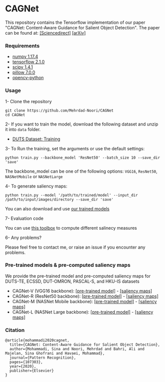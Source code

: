 # CAGNet
This repository contains the Tensorflow implementation of our paper "CAGNet: Content-Aware Guidance for Salient Object Detection". The paper can be found at: [[Sciencedirect]](https://www.sciencedirect.com/science/article/abs/pii/S0031320320301072) [[arXiv]](https://arxiv.org/abs/1911.13168)


### Requirements
- [numpy 1.17.4](https://numpy.org/)
- [tensorflow 2.1.0](https://www.tensorflow.org/)
- [scipy 1.4.1](https://www.scipy.org/)
- [pillow 7.0.0](https://pillow.readthedocs.io/)
- [opencv-python](https://github.com/skvark/opencv-python)

### Usage
1- Clone the repository
```
git clone https://github.com/Mehrdad-Noori/CAGNet
cd CAGNet
```
2- If you want to train the model, download the following dataset and unzip it into `data` folder.
- [DUTS Dataset: Training](http://saliencydetection.net/duts/)

3- To Run the training, set the arguments or use the default settings: 

```
python train.py --backbone_model 'ResNet50' --batch_size 10 --save_dir 'save'
```
The backbone_model can be one of the following options: `VGG16`, `ResNet50`, `NASNetMobile` or `NASNetLarge` 

4- To generate saliency maps:
```
python train.py --model '/path/to/trained/model' --input_dir /path/to/input/images/directory --save_dir 'save'
```
You can also download and use [our trained models](#Pre-trained-models-&-pre-computed-saliency-maps)


7- Evaluation code

You can use [this toolbox](https://github.com/Mehrdad-Noori/Saliency-Evaluation-Toolbox) to compute different salinecy measures 

6- Any problems?

Please feel free to contact me, or raise an issue if you encounter any problems.
### 


### Pre-trained models & pre-computed saliency maps
We provide the pre-trained model and pre-computed saliency maps for DUTS-TE, ECSSD, DUT-OMRON, PASCAL-S, and HKU-IS datasets

- CAGNet-V (VGG16 backbone): [[pre-trained model]](https://drive.google.com/drive/folders/1V8L5x5FjDrBU04uueVnHYJi7W8E8KGdN?usp=sharing) - [[saliency maps]]()
- CAGNet-R (ResNet50 backbone): [[pre-trained model]](https://drive.google.com/drive/folders/1a763tL98Z3DUmpl3BisoRh5FWafaV4i1?usp=sharing) - [[saliency maps]]()
- CAGNet-M (NASNet Mobile backbone): [[pre-trained model]](https://drive.google.com/drive/folders/13inkoc0kj5lbX0EphWgfSweRX1uqWQ3A?usp=sharing) - [[saliency maps]]()
- CAGNet-L (NASNet Large backbone): [[pre-trained model]](https://drive.google.com/drive/folders/12mo-8qYsDSLkzPAGHydbgW0Ibmr2rm1K?usp=sharing
) - [[saliency maps]]()

### Citation
```
@article{mohammadi2020cagnet,
  title={CAGNet: Content-Aware Guidance for Salient Object Detection},
  author={Mohammadi, Sina and Noori, Mehrdad and Bahri, Ali and Majelan, Sina Ghofrani and Havaei, Mohammad},
  journal={Pattern Recognition},
  pages={107303},
  year={2020},
  publisher={Elsevier}
}
```